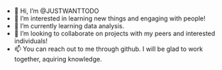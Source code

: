 - 👋 Hi, I’m @JUSTWANTTODO
- 👀 I’m interested in learning new things and engaging with people!
- 🌱 I’m currently learning data analysis.
- 💞️ I’m looking to collaborate on projects with my peers and interested individuals!
- 📫 You can reach out to me through github. I will be glad to work together, aquiring knowledge.

<!---
JUSTWANTTODO/JUSTWANTTODO is a ✨ special ✨ repository because its `README.md` (this file) appears on your GitHub profile.
You can click the Preview link to take a look at your changes.
--->
